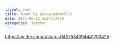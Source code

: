 ```yaml
--- 
layout: post 
title: Tweet by @canyoushmellit 
date: 2021-06-22 1624417330 
categories: twitter 
--- 
```

https://twitter.com/o/status/1407534394441703425